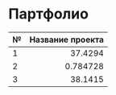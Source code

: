 # Партфолио

|   №   |  Название проекта | 
|:------|-------------:     |
|   1   |    37.4294        |
|   2   |     0.784728      |
|   3   |    38.1415        |
